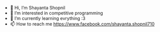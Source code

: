 - 👋 Hi, I’m Shayanta Shopnil
- 👀 I’m interested in competitive programming
- 🌱 I’m currently learning evrything :3
- 📫 How to reach me 
https://www.facebook.com/shayanta.shopnil710

